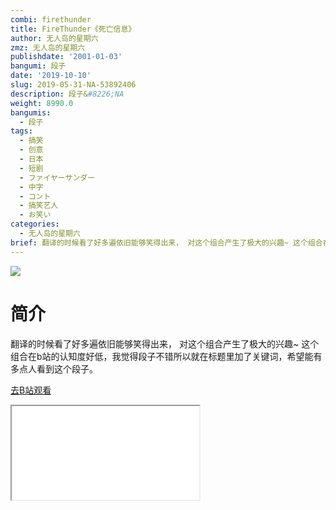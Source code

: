 ```yaml
---
combi: firethunder
title: FireThunder《死亡信息》
author: 无人岛的星期六
zmz: 无人岛的星期六
publishdate: '2001-01-03'
bangumi: 段子
date: '2019-10-10'
slug: 2019-05-31-NA-53892406
description: 段子&#8226;NA
weight: 8990.0
bangumis:
  - 段子
tags:
  - 搞笑
  - 创意
  - 日本
  - 短剧
  - ファイヤーサンダー
  - 中字
  - コント
  - 搞笑艺人
  - お笑い
categories:
  - 无人岛的星期六
brief: 翻译的时候看了好多遍依旧能够笑得出来， 对这个组合产生了极大的兴趣~ 这个组合在b站的认知度好低，我觉得段子不错所以就在标题里加了关键词，希望能有多点人看到这个段子。
---
```

![](https://raw.githubusercontent.com/tcgriffith/owaraisite/master/static/tmpimg/dc8ed95e5e17c15dc41c71c1ba7376b617097cd5.jpg.480.jpg)
# 简介  
翻译的时候看了好多遍依旧能够笑得出来，
对这个组合产生了极大的兴趣~
这个组合在b站的认知度好低，我觉得段子不错所以就在标题里加了关键词，希望能有多点人看到这个段子。  

[去B站观看](https://www.bilibili.com/video/av53892406/)
<div class ="resp-container"><iframe class="testiframe" src="//player.bilibili.com/player.html?aid=53892406"", scrolling="no", allowfullscreen="true" > </iframe></div> 
